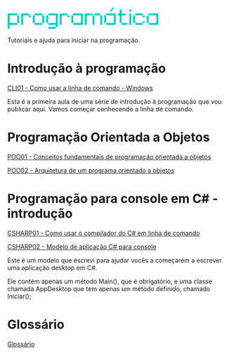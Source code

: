 ![Programática](/img/programatica_pixel.png)

Tutoriais e ajuda para iniciar na programação.

# Introdução à programação

[CLI01 - Como usar a linha de comando - Windows](/CLI/CLI01-Como_usar_a_linha_de_comando_Windows.md)

Esta é a primeira aula de uma série de introdução à programação que vou publicar aqui. Vamos começar conhecendo a linha de comando.

# Programação Orientada a Objetos
[POO01 - Conceitos fundamentais de programação orientada a objetos](/poo/POO01-Conceitos-fundamentais-de-programacao-orientada-a-objetos.md.md)

[POO02 - Arquitetura de um programa orientado a objetos](/poo/POO02-Arquitetura-de-um-programa-orientado-a-objetos.md)


# Programação para console em C# - introdução

[CSHARP01 - Como usar o compilador do C# em linha de comando](/CSHARP/CSHARP01-Instrucoes-para-usar-o-compilador-csharp-em-linha-de-comando-no-Windows.md)

[CSHARP02 - Modelo de aplicação C# para console](/CSHARP/ModeloAppDesktop/)

Este é um modelo que escrevi para ajudar vocês a começarem a escrever uma aplicação desktop em C#.

Ele contém apenas um método Main(), que é obrigatório, e uma classe chamada AppDesktop que tem apenas um método definido, chamado Iniciar();

# Glossário
[Glossário](/glossario.md)
